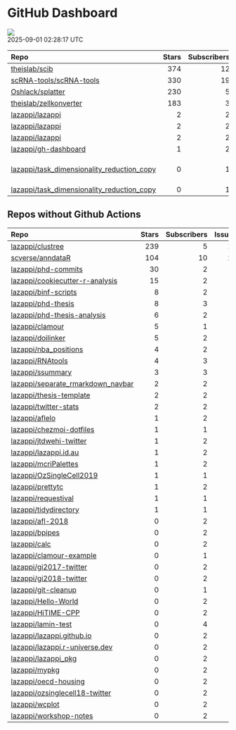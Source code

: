GitHub Dashboard
================

![](https://github.com/lazappi/gh-dashboard/workflows/Render%20Status/badge.svg)  
2025-09-01 02:28:17 UTC

| Repo                                                                                                        | Stars | Subscribers | Issues | Forks | Status                                                                                                                                                                                                                                                                                                                                                                       | Commit                                                                                                                                                                                                    |
|:------------------------------------------------------------------------------------------------------------|------:|------------:|-------:|------:|:-----------------------------------------------------------------------------------------------------------------------------------------------------------------------------------------------------------------------------------------------------------------------------------------------------------------------------------------------------------------------------|:----------------------------------------------------------------------------------------------------------------------------------------------------------------------------------------------------------|
| [theislab/scib](https://github.com/theislab/scib)                                                           |   374 |          12 |     45 |    69 | [![](https://github.com/theislab/scib/workflows/Deployment/badge.svg)](https://github.com/theislab/scib/actions/runs/12754078859)                                                                                                                                                                                                                                            | <a href="https://github.com/theislab/scib/commit/023c4e81f49156503e7e85ecc1d2d8405401eb1c" title="Bump version: 1.1.6 → 1.1.7 (#422)">023c4e</a>                                                          |
| [scRNA-tools/scRNA-tools](https://github.com/scRNA-tools/scRNA-tools)                                       |   330 |          19 |      6 |    82 | [![](https://github.com/scRNA-tools/scRNA-tools/workflows/Build-site/badge.svg)](https://github.com/scRNA-tools/scRNA-tools/actions/runs/17352074716)                                                                                                                                                                                                                        | <a href="https://github.com/scRNA-tools/scRNA-tools/commit/a621e8c9d30a42bf8f693bb7764e7539f73be51d" title="Merge pull request #302 from scRNA-tools/ci">a621e8</a>                                       |
| [Oshlack/splatter](https://github.com/Oshlack/splatter)                                                     |   230 |           5 |      8 |    60 | [![](https://github.com/Oshlack/splatter/workflows/R-CMD-check-bioc/badge.svg)](https://github.com/Oshlack/splatter/actions/runs/16899418104)                                                                                                                                                                                                                                | <a href="https://github.com/Oshlack/splatter/commit/65286c7789f10c4ebc7f34b0e5a8fdc6616472a2" title="Bump actions/checkout from 4 to 5 (#182)">65286c</a>                                                 |
| [theislab/zellkonverter](https://github.com/theislab/zellkonverter)                                         |   183 |           3 |     11 |    31 | [![](https://github.com/theislab/zellkonverter/workflows/R-CMD-check-bioc/badge.svg)](https://github.com/theislab/zellkonverter/actions/runs/17228682094)                                                                                                                                                                                                                    | <a href="https://github.com/theislab/zellkonverter/commit/a1f81b51ffb9706fa5d5a33084fbd3110a7dd859" title="Merge pull request #150 from theislab/dependabot/github_actions/actions/checkout-5">a1f81b</a> |
| [lazappi/lazappi](https://github.com/lazappi/lazappi)                                                       |     2 |           2 |      0 |     1 | [![](https://github.com/lazappi/lazappi/workflows/Metrics%20(status)/badge.svg)](https://github.com/lazappi/lazappi/actions/runs/17364652039)                                                                                                                                                                                                                                | <a href="https://github.com/lazappi/lazappi/commit/0264b6cb1bb83579b9cc04d147ffef1e8ee49549" title="Update github-intro.svg - [Skip GitHub Action]">0264b6</a>                                            |
| [lazappi/lazappi](https://github.com/lazappi/lazappi)                                                       |     2 |           2 |      0 |     1 | [![](https://github.com/lazappi/lazappi/workflows/Render%20README/badge.svg)](https://github.com/lazappi/lazappi/actions/runs/17365943304)                                                                                                                                                                                                                                   | <a href="https://github.com/lazappi/lazappi/commit/7aa9b5a9d98aeb6d80b33b72535707e102f67bf2" title="Update github-intro.svg - [Skip GitHub Action]">7aa9b5</a>                                            |
| [lazappi/lazappi](https://github.com/lazappi/lazappi)                                                       |     2 |           2 |      0 |     1 | [![](https://github.com/lazappi/lazappi/workflows/Metrics%20(intro)/badge.svg)](https://github.com/lazappi/lazappi/actions/runs/17365441806)                                                                                                                                                                                                                                 | <a href="https://github.com/lazappi/lazappi/commit/bdf3504dcbfa619c8e1463eb890b582a231f7e64" title="Update github-status.svg - [Skip GitHub Action]">bdf350</a>                                           |
| [lazappi/gh-dashboard](https://github.com/lazappi/gh-dashboard)                                             |     1 |           2 |      0 |     1 | [![](https://github.com/lazappi/gh-dashboard/workflows/Render%20Status/badge.svg)](https://github.com/lazappi/gh-dashboard/actions/runs/17365906916)                                                                                                                                                                                                                         | <a href="https://github.com/lazappi/gh-dashboard/commit/053e699eea15faf83880c15d611380291c7edbda" title="Re-build status page">053e69</a>                                                                 |
| [lazappi/task_dimensionality_reduction_copy](https://github.com/lazappi/task_dimensionality_reduction_copy) |     0 |           1 |      1 |     0 | [![](https://github.com/lazappi/task_dimensionality_reduction_copy/workflows/Build/badge.svg)](https://github.com/lazappi/task_dimensionality_reduction_copy/actions/runs/10900153403) [![](https://github.com/lazappi/task_dimensionality_reduction_copy/workflows/Test/badge.svg)](https://github.com/lazappi/task_dimensionality_reduction_copy/actions/runs/10900153410) | \<a href=“<https://github.com/lazappi/task_dimensionality_reduction_copy/commit/73ff05ef0a090fa9bb57773c579d6f79bebca8cb>” title=“Revert”chore(template): sync with lazappi/task_template”“\>73ff05</a>   |
| [lazappi/task_dimensionality_reduction_copy](https://github.com/lazappi/task_dimensionality_reduction_copy) |     0 |           1 |      1 |     0 | [![](https://github.com/lazappi/task_dimensionality_reduction_copy/workflows/.github/workflows/template-sync.yaml/badge.svg)](https://github.com/lazappi/task_dimensionality_reduction_copy/actions/runs/10901234566)                                                                                                                                                        | <a href="https://github.com/lazappi/task_dimensionality_reduction_copy/commit/8335debf0c0a896588d45abed10fd6c558dc76ea" title="Add upstream branch to sync action">8335de</a>                             |

## Repos without Github Actions

| Repo                                                                                      | Stars | Subscribers | Issues | Forks |
|:------------------------------------------------------------------------------------------|------:|------------:|-------:|------:|
| [lazappi/clustree](https://github.com/lazappi/clustree)                                   |   239 |           5 |     12 |    15 |
| [scverse/anndataR](https://github.com/scverse/anndataR)                                   |   104 |          10 |     20 |    13 |
| [lazappi/phd-commits](https://github.com/lazappi/phd-commits)                             |    30 |           2 |      0 |     7 |
| [lazappi/cookiecutter-r-analysis](https://github.com/lazappi/cookiecutter-r-analysis)     |    15 |           2 |      0 |     5 |
| [lazappi/binf-scripts](https://github.com/lazappi/binf-scripts)                           |     8 |           2 |      0 |     7 |
| [lazappi/phd-thesis](https://github.com/lazappi/phd-thesis)                               |     8 |           3 |      0 |     4 |
| [lazappi/phd-thesis-analysis](https://github.com/lazappi/phd-thesis-analysis)             |     6 |           2 |      0 |     2 |
| [lazappi/clamour](https://github.com/lazappi/clamour)                                     |     5 |           1 |      1 |     1 |
| [lazappi/doilinker](https://github.com/lazappi/doilinker)                                 |     5 |           2 |      2 |     0 |
| [lazappi/nba_positions](https://github.com/lazappi/nba_positions)                         |     4 |           2 |      0 |     0 |
| [lazappi/RNAtools](https://github.com/lazappi/RNAtools)                                   |     4 |           3 |      6 |     2 |
| [lazappi/ssummary](https://github.com/lazappi/ssummary)                                   |     3 |           3 |      0 |     0 |
| [lazappi/separate_rmarkdown_navbar](https://github.com/lazappi/separate_rmarkdown_navbar) |     2 |           2 |      0 |     2 |
| [lazappi/thesis-template](https://github.com/lazappi/thesis-template)                     |     2 |           2 |      0 |     0 |
| [lazappi/twitter-stats](https://github.com/lazappi/twitter-stats)                         |     2 |           2 |      0 |     7 |
| [lazappi/aflelo](https://github.com/lazappi/aflelo)                                       |     1 |           2 |      0 |     0 |
| [lazappi/chezmoi-dotfiles](https://github.com/lazappi/chezmoi-dotfiles)                   |     1 |           1 |      0 |     0 |
| [lazappi/jtdwehi-twitter](https://github.com/lazappi/jtdwehi-twitter)                     |     1 |           2 |      0 |     1 |
| [lazappi/lazappi.id.au](https://github.com/lazappi/lazappi.id.au)                         |     1 |           2 |      0 |     1 |
| [lazappi/mcriPalettes](https://github.com/lazappi/mcriPalettes)                           |     1 |           2 |      0 |     0 |
| [lazappi/OzSingleCell2019](https://github.com/lazappi/OzSingleCell2019)                   |     1 |           1 |      0 |     0 |
| [lazappi/prettytc](https://github.com/lazappi/prettytc)                                   |     1 |           2 |      0 |     0 |
| [lazappi/requestival](https://github.com/lazappi/requestival)                             |     1 |           1 |      0 |     0 |
| [lazappi/tidydirectory](https://github.com/lazappi/tidydirectory)                         |     1 |           1 |      0 |     0 |
| [lazappi/afl-2018](https://github.com/lazappi/afl-2018)                                   |     0 |           2 |      0 |     0 |
| [lazappi/bpipes](https://github.com/lazappi/bpipes)                                       |     0 |           2 |      0 |     0 |
| [lazappi/calc](https://github.com/lazappi/calc)                                           |     0 |           2 |      0 |     0 |
| [lazappi/clamour-example](https://github.com/lazappi/clamour-example)                     |     0 |           1 |      0 |     0 |
| [lazappi/gi2017-twitter](https://github.com/lazappi/gi2017-twitter)                       |     0 |           2 |      0 |     0 |
| [lazappi/gi2018-twitter](https://github.com/lazappi/gi2018-twitter)                       |     0 |           2 |      0 |     1 |
| [lazappi/git-cleanup](https://github.com/lazappi/git-cleanup)                             |     0 |           1 |      0 |     0 |
| [lazappi/Hello-World](https://github.com/lazappi/Hello-World)                             |     0 |           2 |      0 |     0 |
| [lazappi/HiTIME-CPP](https://github.com/lazappi/HiTIME-CPP)                               |     0 |           2 |      0 |     4 |
| [lazappi/lamin-test](https://github.com/lazappi/lamin-test)                               |     0 |           4 |      0 |     0 |
| [lazappi/lazappi.github.io](https://github.com/lazappi/lazappi.github.io)                 |     0 |           2 |      0 |     0 |
| [lazappi/lazappi.r-universe.dev](https://github.com/lazappi/lazappi.r-universe.dev)       |     0 |           2 |      1 |     0 |
| [lazappi/lazappi_pkg](https://github.com/lazappi/lazappi_pkg)                             |     0 |           2 |      0 |     0 |
| [lazappi/mypkg](https://github.com/lazappi/mypkg)                                         |     0 |           2 |      0 |     0 |
| [lazappi/oecd-housing](https://github.com/lazappi/oecd-housing)                           |     0 |           2 |      0 |     0 |
| [lazappi/ozsinglecell18-twitter](https://github.com/lazappi/ozsinglecell18-twitter)       |     0 |           2 |      0 |     0 |
| [lazappi/wcplot](https://github.com/lazappi/wcplot)                                       |     0 |           2 |      0 |     0 |
| [lazappi/workshop-notes](https://github.com/lazappi/workshop-notes)                       |     0 |           2 |      0 |     0 |
